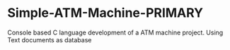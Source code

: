 # Simple-ATM-Machine-PRIMARY
Console based C language development of a ATM machine project.
Using Text documents as database
